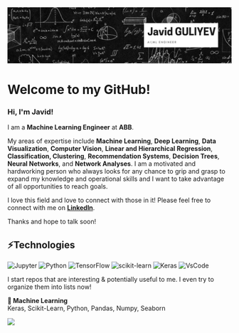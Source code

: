<img src="Linkedin Banner.png"/>

# Welcome to my GitHub! 

### Hi, I'm Javid! 

I am a **Machine Learning Engineer** at **ABB**.

My areas of expertise include **Machine Learning**, **Deep Learning**, **Data Visualization**, **Computer Vision**, **Linear and Hierarchical Regression**, **Classification, Clustering**, **Recommendation Systems**, **Decision Trees**, **Neural Networks**, and **Network Analyses**. I am a motivated and hardworking person who always looks for any chance to grip and grasp to expand my knowledge and operational skills and I want to take advantage of all opportunities to reach goals.

I love this field and love to connect with those in it! Please feel free to connect with me on [**LinkedIn**](https://www.linkedin.com/in/cavidqlyv/). 

Thanks and hope to talk soon!

## ⚡Technologies 

![Jupyter](https://img.shields.io/badge/jupyter-%23FA0F00.svg?style=for-the-badge&logo=jupyter&logoColor=white)  ![Python](https://img.shields.io/badge/python-3670A0?style=for-the-badge&logo=python&logoColor=ffdd54) ![TensorFlow](https://img.shields.io/badge/TensorFlow-%23FF6F00.svg?style=for-the-badge&logo=TensorFlow&logoColor=white) ![scikit-learn](https://img.shields.io/badge/scikit--learn-%23F7931E.svg?style=for-the-badge&logo=scikit-learn&logoColor=white) ![Keras](https://img.shields.io/badge/Keras-%23D00000.svg?style=for-the-badge&logo=Keras&logoColor=white) ![VsCode](https://img.shields.io/badge/Visual%20Studio%20Code-0078d7.svg?style=for-the-badge&logo=visual-studio-code&logoColor=white)

I start repos that are interesting & potentially useful to me. I even try to organize them into lists now! 
<!-- [![Streamlit](https://github-profile-trophy.vercel.app/?username=cavidqlyv&title=Stars&no-bg=true&no-frame=true)](https://github.com/cavidqlyv?tab=stars) -->

<!-- [![Javid's GitHub stats](https://github-readme-stats.vercel.app/api?username=cavidqlyv&theme=onedark)](https://github.com/cavidqlyv/github-readme-stats) -->
<!-- ![githublangs](https://github-readme-stats.vercel.app/api/top-langs/?username=cavidqlyv&layout=compact&hide_border=true&theme=onedark) -->


**🤖 Machine Learning**  
Keras, Scikit-Learn, Python, Pandas, Numpy, Seaborn

![](https://komarev.com/ghpvc/?username=cavidqlyv&color=green&style=flat-square&label=👀)
